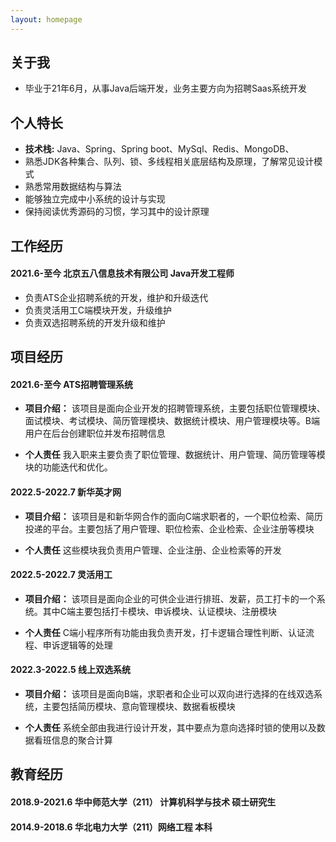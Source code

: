 ```yaml
---
layout: homepage
---
```


## 关于我

- 毕业于21年6月，从事Java后端开发，业务主要方向为招聘Saas系统开发

## 个人特长

- **技术栈:** Java、Spring、Spring boot、MySql、Redis、MongoDB、
- 熟悉JDK各种集合、队列、锁、多线程相关底层结构及原理，了解常见设计模式
- 熟悉常用数据结构与算法
- 能够独立完成中小系统的设计与实现
- 保持阅读优秀源码的习惯，学习其中的设计原理
  
## 工作经历

#### 2021.6-至今 北京五八信息技术有限公司 Java开发工程师

- 负责ATS企业招聘系统的开发，维护和升级迭代
- 负责灵活用工C端模块开发，升级维护
- 负责双选招聘系统的开发升级和维护

## 项目经历
#### 2021.6-至今 ATS招聘管理系统

- **项目介绍：** 该项目是面向企业开发的招聘管理系统，主要包括职位管理模块、面试模块、考试模块、简历管理模块、数据统计模块、用户管理模块等。B端用户在后台创建职位并发布招聘信息


- **个人责任** 我入职来主要负责了职位管理、数据统计、用户管理、简历管理等模块的功能迭代和优化。

#### 2022.5-2022.7 新华英才网

- **项目介绍：** 该项目是和新华网合作的面向C端求职者的，一个职位检索、简历投递的平台。主要包括了用户管理、职位检索、企业检索、企业注册等模块

- **个人责任** 这些模块我负责用户管理、企业注册、企业检索等的开发
#### 2022.5-2022.7 灵活用工

- **项目介绍：** 该项目是面向企业的可供企业进行排班、发薪，员工打卡的一个系统。其中C端主要包括打卡模块、申诉模块、认证模块、注册模块

- **个人责任** C端小程序所有功能由我负责开发，打卡逻辑合理性判断、认证流程、申诉逻辑等的处理
#### 2022.3-2022.5 线上双选系统

- **项目介绍：** 该项目是面向B端，求职者和企业可以双向进行选择的在线双选系统，主要包括简历模块、意向管理模块、数据看板模块

- **个人责任** 系统全部由我进行设计开发，其中要点为意向选择时锁的使用以及数据看班信息的聚合计算

## 教育经历
#### 2018.9-2021.6 华中师范大学（211） 计算机科学与技术 硕士研究生
#### 2014.9-2018.6 华北电力大学（211）网络工程 本科
